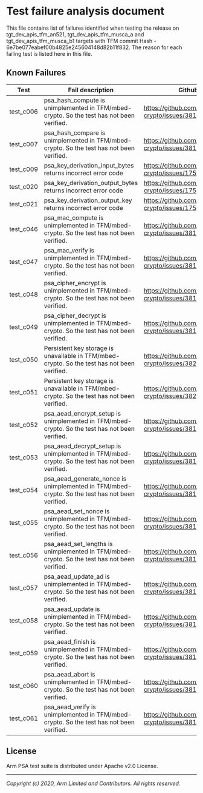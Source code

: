 
# Test failure analysis document

This file contains list of failures identified when testing the release
on tgt_dev_apis_tfm_an521, tgt_dev_apis_tfm_musca_a and  tgt_dev_apis_tfm_musca_b1
targets with TFM commit Hash - 6e7be077eabef00b4825e245604148d82b11f832.
The reason for each failing test is listed here in this file.

## Known Failures

| Test | Fail description                                                                | Github issue |
|------|---------------------------------------------------------------------------------| ------------ |
|test_c006 | psa_hash_compute is unimplemented in TFM/mbed-crypto. So the test has not been verified. 	| https://github.com/ARMmbed/mbed-crypto/issues/381 |
|test_c007 | psa_hash_compare is unimplemented in TFM/mbed-crypto. So the test has not been verified.	| https://github.com/ARMmbed/mbed-crypto/issues/381 |
|test_c009 | psa_key_derivation_input_bytes returns incorrect error code | https://github.com/ARMmbed/mbed-crypto/issues/175 |
|test_c020 | psa_key_derivation_output_bytes returns incorrect error code | https://github.com/ARMmbed/mbed-crypto/issues/175 |
|test_c021 | psa_key_derivation_output_key returns incorrect error code | https://github.com/ARMmbed/mbed-crypto/issues/175 |
|test_c046 | psa_mac_compute is unimplemented in TFM/mbed-crypto. So the test has not been verified.	| https://github.com/ARMmbed/mbed-crypto/issues/381 |
|test_c047 | psa_mac_verify is unimplemented in TFM/mbed-crypto. So the test has not been verified.		| https://github.com/ARMmbed/mbed-crypto/issues/381 |
|test_c048 | psa_cipher_encrypt is unimplemented in TFM/mbed-crypto. So the test has not been verified. | https://github.com/ARMmbed/mbed-crypto/issues/381 |
|test_c049 | psa_cipher_decrypt is unimplemented in TFM/mbed-crypto. So the test has not been verified. | https://github.com/ARMmbed/mbed-crypto/issues/381 |
|test_c050 | Persistent key storage is unavailable in TFM/mbed-crypto. So the test has not been verified. | https://github.com/ARMmbed/mbed-crypto/issues/382 |
|test_c051 | Persistent key storage is unavailable in TFM/mbed-crypto. So the test has not been verified. | https://github.com/ARMmbed/mbed-crypto/issues/382 |
|test_c052 | psa_aead_encrypt_setup is unimplemented in TFM/mbed-crypto. So the test has not been verified. | https://github.com/ARMmbed/mbed-crypto/issues/381 |
|test_c053 | psa_aead_decrypt_setup is unimplemented in TFM/mbed-crypto. So the test has not been verified. | https://github.com/ARMmbed/mbed-crypto/issues/381 |
|test_c054 | psa_aead_generate_nonce is unimplemented in TFM/mbed-crypto. So the test has not been verified. | https://github.com/ARMmbed/mbed-crypto/issues/381 |
|test_c055 | psa_aead_set_nonce is unimplemented in TFM/mbed-crypto. So the test has not been verified. | https://github.com/ARMmbed/mbed-crypto/issues/381 |
|test_c056 | psa_aead_set_lengths is unimplemented in TFM/mbed-crypto. So the test has not been verified. | https://github.com/ARMmbed/mbed-crypto/issues/381 |
|test_c057 | psa_aead_update_ad is unimplemented in TFM/mbed-crypto. So the test has not been verified. | https://github.com/ARMmbed/mbed-crypto/issues/381 |
|test_c058 | psa_aead_update is unimplemented in TFM/mbed-crypto. So the test has not been verified. | https://github.com/ARMmbed/mbed-crypto/issues/381 |
|test_c059 | psa_aead_finish is unimplemented in TFM/mbed-crypto. So the test has not been verified. | https://github.com/ARMmbed/mbed-crypto/issues/381 |
|test_c060 | psa_aead_abort is unimplemented in TFM/mbed-crypto. So the test has not been verified. | https://github.com/ARMmbed/mbed-crypto/issues/381 |
|test_c061 | psa_aead_verify is unimplemented in TFM/mbed-crypto. So the test has not been verified. | https://github.com/ARMmbed/mbed-crypto/issues/381 |

## License

Arm PSA test suite is distributed under Apache v2.0 License.

--------------

*Copyright (c) 2020, Arm Limited and Contributors. All rights reserved.*
